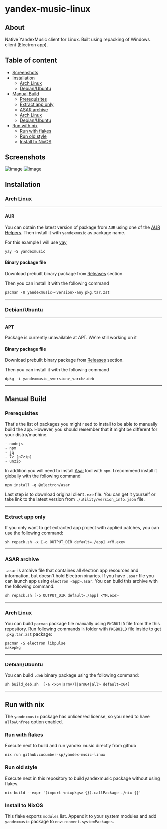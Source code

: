# yandex-music-linux

## About
Native YandexMusic client for Linux. Built using repacking of Windows client (Electron app).

## Table of content
- [Screenshots](#screenshots)
- [Installation](#installation)
   - [Arch Linux](#arch-linux)
   - [Debian/Ubuntu](#debianubuntu)
- [Manual Build](#manual-build)
   - [Prerequisites](#prerequisites)
   - [Extract app only](#extract-app-only)
   - [ASAR archive](#asar-archive)
   - [Arch Linux](#arch-linux-1)
   - [Debian/Ubuntu](#debianubuntu-1)
- [Run with nix](#run-with-nix)
   - [Run with flakes](#run-with-flakes)
   - [Run old style](#run-old-style)
   - [Install to NixOS](#install-to-nixos)

## Screenshots
![image](https://github.com/cucumber-sp/yandex-music-linux/assets/100789522/ab2f69ee-efc4-4a33-8110-131b4c4ff4de)
![image](https://github.com/cucumber-sp/yandex-music-linux/assets/100789522/de618654-15d1-4103-a323-faa00086d0a2)


## Installation

### Arch Linux

***

#### AUR

You can obtain the latest version of package from `AUR` using one of the [AUR Helpers](https://wiki.archlinux.org/title/AUR_helpers). Then install it with `yandexmusic` as package name.

For this example I will use [yay](https://github.com/Jguer/yay)

```
yay -S yandexmusic
```

#### Binary package file

Download prebuilt binary package from [Releases](https://github.com/cucumber-sp/yandex-music-linux/releases) section.

Then you can install it with the following command

```
pacman -U yandexmusic-<version>-any.pkg.tar.zst
```

***

### Debian/Ubuntu

***

#### APT

Package is currently unavailable at APT. We're still working on it

#### Binary package file

Download prebuilt binary package from [Releases](https://github.com/cucumber-sp/yandex-music-linux/releases) section.

Then you can install it with the following command

```
dpkg -i yandexmusic_<version>_<arch>.deb
```

***

## Manual Build

### Prerequisites

That's the list of packages you might need to install to be able to manually build the app. However, you should remember that it might be different for your distro/machine.

```
- nodejs
- npm
- jq
- 7z (p7zip)
- unzip
```

In addition you will need to install [Asar](https://github.com/electron/asar) tool with `npm`. I recommend install it globally with the following command

```
npm install -g @electron/asar
```

Last step is to download original client `.exe` file. You can get it yourself or take link to the latest version from `./utility/version_info.json` file.

***

### Extract app only

If you only want to get extracted app project with applied patches, you can use the following command:

```
sh repack.sh -x [-o OUTPUT_DIR default=./app] <YM.exe>
```
***

### ASAR archive

`.asar` is archive file that containes all electron app resources and information, but doesn't hold Electron binaries. If you have `.asar` file you can launch app using `electron <app>.asar`. You can build this archive with the following command:

```
sh repack.sh [-o OUTPUT_DIR default=./app] <YM.exe>
```

***

### Arch Linux

You can build `pacman` package file manually using `PKGBUILD` file from the this repository. Run following commands in folder with `PKGBUILD` file inside to get `.pkg.tar.zst` package:

```
pacman -S electron libpulse
makepkg
```

***

### Debian/Ubuntu

You can build `.deb` binary package using the following command:

```
sh build_deb.sh  [-a <x64|armv7l|arm64|all> default=x64]
```

***

## Run with nix

The `yandexmusic` package has unlicensed license, so you need to have
`allowUnfree` option enabled.

### Run with flakes

Execute next to build and run yandex music directly from github

```
nix run github:cucumber-sp/yandex-music-linux
```

### Run old style

Execute next in this repository to build yandexmusic package without using
flakes.

```
nix-build --expr '(import <nixpkgs> {}).callPackage ./nix {}'
```

### Install to NixOS

This flake exports `modules` list. Append it to your system modules and add
`yandexmusic` package to `environment.systemPackages`.
